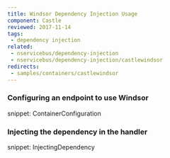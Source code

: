 ```yaml
---
title: Windsor Dependency Injection Usage
component: Castle
reviewed: 2017-11-14
tags:
 - dependency injection
related:
 - nservicebus/dependency-injection
 - nservicebus/dependency-injection/castlewindsor
redirects:
 - samples/containers/castlewindsor
---
```


### Configuring an endpoint to use Windsor

snippet: ContainerConfiguration


### Injecting the dependency in the handler

snippet: InjectingDependency
